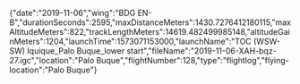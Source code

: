 {"date":"2019-11-06","wing":"BDG EN-B","durationSeconds":2595,"maxDistanceMeters":1430.7276412180115,"maxAltitudeMeters":822,"trackLengthMeters":14619.482499985148,"altitudeGainMeters":1204,"launchTime":1573071153000,"launchName":"TOC (WSW-SW) Iquique_Palo Buque_lower start","fileName":"2019-11-06-XAH-bqz-27.igc","location":"Palo Buque","flightNumber":128,"type":"flightlog","flying-location":"Palo Buque"}
